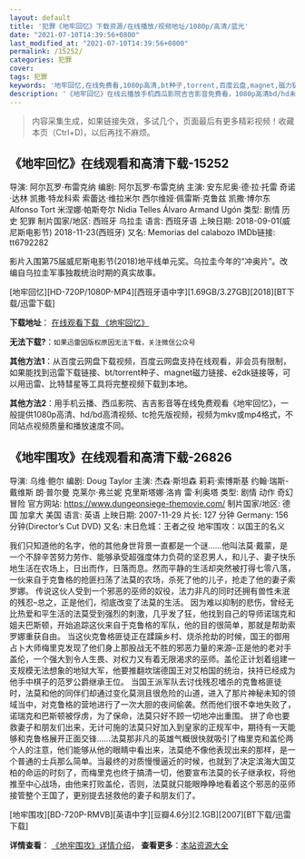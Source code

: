 ```yaml
---
layout: default
title: '犯罪《地牢回忆》下载资源/在线播放/视频地址/1080p/高清/蓝光'
date: "2021-07-10T14:39:56+0800"
last_modified_at: "2021-07-10T14:39:56+0800"
permalink: /15252/
categories: 犯罪
cover:
tags: 犯罪
keywords: '地牢回忆,在线免费看,1080p高清,bt种子,torrent,百度云盘,magnet,磁力链,迅雷下载资源'
description: '《地牢回忆》在线云播放手机西瓜影院吉吉影音免费看，1080p高清bd/hd未删减完整版和tc抢先枪版，mkv/mp4格式，附带bt/torrent种子、magnet/磁力链、百度云盘、网盘资源迅雷下载链接'
---
```


>内容采集生成，如果链接失效，多试几个，页面最后有更多精彩视频！收藏本页（Ctrl+D)，以后再找不麻烦。


## 《地牢回忆》在线观看和高清下载-15252

导演: 阿尔瓦罗·布雷克纳 编剧: 阿尔瓦罗·布雷克纳 主演: 安东尼奥·德·拉·托雷 奇诺·达林 凯撒·特龙科索 索蕾达·维拉米尔 西尔维娅·佩雷斯·克鲁兹 凯撒·博尔东 Alfonso Tort 米涅娜·帕斯夸尔 Nidia Telles Álvaro Armand Ugón 类型: 剧情 历史 犯罪 制片国家/地区: 西班牙 乌拉圭 语言: 西班牙语 上映日期: 2018-09-01(威尼斯电影节) 2018-11-23(西班牙) 又名: Memorias del calabozo IMDb链接: tt6792282

影片入围第75届威尼斯电影节(2018)地平线单元奖。乌拉圭今年的“冲奥片”。改编自乌拉圭军事独裁统治时期的真实故事。


[地牢回忆][HD-720P/1080P-MP4][西班牙语中字][1.69GB/3.27GB][2018][BT下载/迅雷下载]

**下载地址**： [在线观看下载 《地牢回忆》](https://www.btdx8.com/torrent/dlhy_2018.html) 


**无法下载?**：`如果迅雷因版权原因无法下载，关注微信公众号 `

**其他方法1**：从百度云网盘下载视频，百度云网盘支持在线观看，非会员有限制，如果能找到迅雷下载链接、bt/torrent种子、magnet磁力链接、e2dk链接等，可以用迅雷、比特彗星等工具将完整视频下载到本地。

**其他方法2**：用手机云播、西瓜影院、吉吉影音等在线免费观看《地牢回忆》，一般提供1080p高清、hd/bd高清视频、tc抢先版视频，视频为mkv或mp4格式，不同站点视频质量和播放速度不同。


## 《地牢围攻》在线观看和高清下载-26826

导演: 乌维·鲍尔 编剧: Doug Taylor 主演: 杰森·斯坦森 莉莉·索博斯基 约翰·瑞斯-戴维斯 朗·普尔曼 克莱尔·弗兰妮 克里斯塔娜·洛肯 雷·利奥塔 类型: 剧情 动作 奇幻 冒险 官方网站: https://www.dungeonsiege-themovie.com/ 制片国家/地区: 德国 加拿大 美国 语言: 英语 上映日期: 2007-11-29 片长: 127 分钟 Germany: 156 分钟(Director’s Cut DVD) 又名: 末日危城：王者之役 地牢围攻：以国王的名义

我们只知道他的名字，他的其他身世背景一直都是一个谜……他叫法莫·戴蒙，是一个不辞辛苦努力劳作、能够承受超强度体力负荷的坚忍男人，和儿子、妻子快乐地生活在农场上，日出而作，日落而息。然而平静的生活却突然被打得七零八落，一伙来自于克鲁格的抢匪扫荡了法莫的农场，杀死了他的儿子，抢走了他的妻子索罗娜。 传说这伙人受到一个邪恶的巫师的奴役，法力非凡的同时还拥有兽性未泯的残忍–总之，正是他们，彻底改变了法莫的生活。 因为难以抑制的悲伤，曾经无比热爱和平生活的法莫受到强烈的刺激，几乎发了狂，他找到自己的导师诺瑞克和姐夫巴斯顿，开始追踪这伙来自于克鲁格的军队，他的目的很简单，那就是帮助索罗娜重获自由。 当这伙克鲁格匪徒正在蹂躏乡村、烧杀抢劫的时候，国王的御用占卜大师梅里克发现了他们身上那股战无不胜的邪恶力量的来源–正是他的老对手盖伦，一个强大到令人生畏、对权力又有着无限渴求的巫师。盖伦正计划着组建一支规模无法想象的地狱大军，他要推翻坎瑞德国王对艾柏国的统治，扶持已经成为他手中棋子的范罗公爵继承王位。 当国王派军队去讨伐残忍嗜杀的克鲁格匪徒时，法莫和他的同伴们却通过变化莫测且很危险的山道，进入了那片神秘未知的领域当中，对克鲁格的营地进行了一次大胆的夜间偷袭。然而他们很不幸地失败了，诺瑞克和巴斯顿被俘虏，为了保命，法莫只好不顾一切地冲出重围。 拼了命也要救妻子和朋友们出来，无计可施的法莫只好加入到皇家的正规军中，期待有一天能够和克鲁格展开正面交锋……法莫那非凡的英雄气概很快就吸引了梅里克和盖伦两个人的注意，他们能够从他的眼睛中看出来，法莫绝不像他表现出来的那样，是一个普通的士兵那么简单。当最终的对质慢慢逼近的时候，也就到了决定滨海大国艾柏的命运的时刻了，而梅里克也终于搞清一切，他要宣布法莫的长子继承权，将他推至中心战场，由他来打败盖伦，否则，法莫就只能眼睁睁地看着这个邪恶的巫师接管整个王国了，更别提去拯救他的妻子和朋友们了。


[地牢围攻][BD-720P-RMVB][英语中字][豆瓣4.6分][2.1GB][2007][BT下载/迅雷下载]

**详情查看**： [《地牢围攻》详情介绍](/movie/26826/)， **查看更多**：[本站资源大全](/movie/t/all/)

